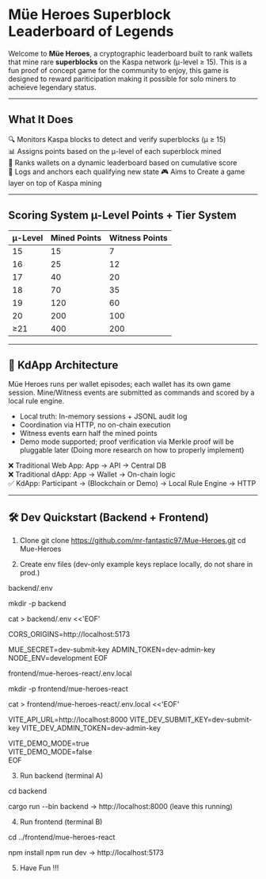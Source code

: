 # Müe Heroes Superblock Leaderboard of Legends

Welcome to **Müe Heroes**, a cryptographic leaderboard built to rank wallets that mine rare **superblocks** on the Kaspa network (μ-level ≥ 15). This is a fun proof of concept game for the community to enjoy, this game is designed to reward pariticipation making it possible for solo miners to acheieve legendary status. 

---

## What It Does

🔍 Monitors Kaspa blocks to detect and verify superblocks (μ ≥ 15)  
📊 Assigns points based on the μ-level of each superblock mined  
🏅 Ranks wallets on a dynamic leaderboard based on cumulative score   
📡 Logs and anchors each qualifying new state
🎮 Aims to Create a game layer on top of Kaspa mining

---

## Scoring System μ-Level Points + Tier System

| μ-Level | Mined Points | Witness Points |
| ------- | ------------ | -------------- |
|    15   |           15 |              7 |
|    16   |           25 |             12 |
|    17   |           40 |             20 |
|    18   |           70 |             35 |
|    19   |          120 |             60 |
|    20   |          200 |            100 |
|   ≥21   |          400 |            200 |

---

## 🧠 KdApp Architecture

Müe Heroes runs per wallet episodes; each wallet has its own game session.
Mine/Witness events are submitted as commands and scored by a local rule engine.

- Local truth: In-memory sessions + JSONL audit log
- Coordination via HTTP, no on-chain execution
- Witness events earn half the mined points
- Demo mode supported; proof verification via Merkle proof will be pluggable later (Doing more research on how to properly implement)

❌ Traditional Web App: App → API → Central DB  
❌ Traditional dApp: App → Wallet → On-chain logic  
✅ KdApp: Participant → (Blockchain or Demo) → Local Rule Engine → HTTP

---
## 🛠 Dev Quickstart (Backend + Frontend)

1) Clone
git clone https://github.com/mr-fantastic97/Mue-Heroes.git
cd Mue-Heroes

2) Create env files (dev-only example keys replace locally, do not share in prod.)

backend/.env

mkdir -p backend

cat > backend/.env <<'EOF'

CORS_ORIGINS=http://localhost:5173

MUE_SECRET=dev-submit-key
ADMIN_TOKEN=dev-admin-key
NODE_ENV=development
EOF

frontend/mue-heroes-react/.env.local

mkdir -p frontend/mue-heroes-react

cat > frontend/mue-heroes-react/.env.local <<'EOF'

VITE_API_URL=http://localhost:8000
VITE_DEV_SUBMIT_KEY=dev-submit-key
VITE_DEV_ADMIN_TOKEN=dev-admin-key

VITE_DEMO_MODE=true     
VITE_DEMO_MODE=false  
EOF

3) Run backend (terminal A)

cd backend

cargo run --bin backend
-> http://localhost:8000  (leave this running)

4) Run frontend (terminal B)

cd ../frontend/mue-heroes-react

npm install
npm run dev
-> http://localhost:5173

5) Have Fun !!!
